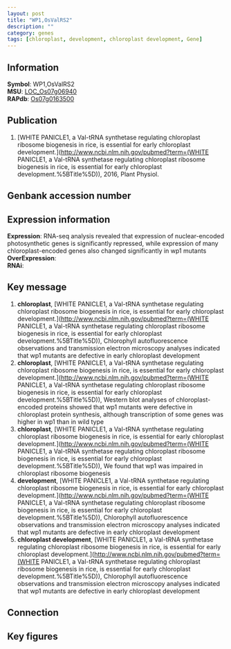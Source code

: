 ```yaml
---
layout: post
title: "WP1,OsValRS2"
description: ""
category: genes
tags: [chloroplast, development, chloroplast development, Gene]
---
```


## Information
__Symbol__: WP1,OsValRS2  
__MSU__: [LOC_Os07g06940](http://rice.plantbiology.msu.edu/cgi-bin/ORF_infopage.cgi?orf=LOC_Os07g06940)  
__RAPdb__: [Os07g0163500](http://rapdb.dna.affrc.go.jp/viewer/gbrowse_details/irgsp1?name=Os07g0163500)  

## Publication
1. [WHITE PANICLE1, a Val-tRNA synthetase regulating chloroplast ribosome biogenesis in rice, is essential for early chloroplast development.](http://www.ncbi.nlm.nih.gov/pubmed?term=(WHITE PANICLE1, a Val-tRNA synthetase regulating chloroplast ribosome biogenesis in rice, is essential for early chloroplast development.%5BTitle%5D)), 2016, Plant Physiol.

## Genbank accession number

## Expression information
__Expression__: RNA-seq analysis revealed that expression of nuclear-encoded photosynthetic genes is significantly repressed, while expression of many chloroplast-encoded genes also changed significantly in wp1 mutants  
__OverExpression__:  
__RNAi__:  

## Key message
1. __chloroplast__, [WHITE PANICLE1, a Val-tRNA synthetase regulating chloroplast ribosome biogenesis in rice, is essential for early chloroplast development.](http://www.ncbi.nlm.nih.gov/pubmed?term=(WHITE PANICLE1, a Val-tRNA synthetase regulating chloroplast ribosome biogenesis in rice, is essential for early chloroplast development.%5BTitle%5D)),  Chlorophyll autofluorescence observations and transmission electron microscopy analyses indicated that wp1 mutants are defective in early chloroplast development
2. __chloroplast__, [WHITE PANICLE1, a Val-tRNA synthetase regulating chloroplast ribosome biogenesis in rice, is essential for early chloroplast development.](http://www.ncbi.nlm.nih.gov/pubmed?term=(WHITE PANICLE1, a Val-tRNA synthetase regulating chloroplast ribosome biogenesis in rice, is essential for early chloroplast development.%5BTitle%5D)),  Western blot analyses of chloroplast-encoded proteins showed that wp1 mutants were defective in chloroplast protein synthesis, although transcription of some genes was higher in wp1 than in wild type
3. __chloroplast__, [WHITE PANICLE1, a Val-tRNA synthetase regulating chloroplast ribosome biogenesis in rice, is essential for early chloroplast development.](http://www.ncbi.nlm.nih.gov/pubmed?term=(WHITE PANICLE1, a Val-tRNA synthetase regulating chloroplast ribosome biogenesis in rice, is essential for early chloroplast development.%5BTitle%5D)),  We found that wp1 was impaired in chloroplast ribosome biogenesis
4. __development__, [WHITE PANICLE1, a Val-tRNA synthetase regulating chloroplast ribosome biogenesis in rice, is essential for early chloroplast development.](http://www.ncbi.nlm.nih.gov/pubmed?term=(WHITE PANICLE1, a Val-tRNA synthetase regulating chloroplast ribosome biogenesis in rice, is essential for early chloroplast development.%5BTitle%5D)),  Chlorophyll autofluorescence observations and transmission electron microscopy analyses indicated that wp1 mutants are defective in early chloroplast development
5. __chloroplast development__, [WHITE PANICLE1, a Val-tRNA synthetase regulating chloroplast ribosome biogenesis in rice, is essential for early chloroplast development.](http://www.ncbi.nlm.nih.gov/pubmed?term=(WHITE PANICLE1, a Val-tRNA synthetase regulating chloroplast ribosome biogenesis in rice, is essential for early chloroplast development.%5BTitle%5D)),  Chlorophyll autofluorescence observations and transmission electron microscopy analyses indicated that wp1 mutants are defective in early chloroplast development

## Connection

## Key figures


